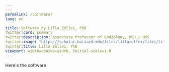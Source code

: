 ```yaml
---
---
permalink: /software/
lang: en

title: Software by Lilla Zöllei, PhD
twitter:card: summary
twitter:description: Associate Professor of Radiology, MGH / HMS
twitter:image: "https://scholar.harvard.edu/files/lillazollei/files/lillazollei.cr\\_.sm2\\_.jpg?m=1559666976"
twitter:title: Lilla Zöllei, PhD
viewport: width=device-width, initial-scale=1.0
---
```

Here's the software
